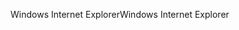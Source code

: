 <span data-ttu-id="bfcf4-101">Windows Internet Explorer</span><span class="sxs-lookup"><span data-stu-id="bfcf4-101">Windows Internet Explorer</span></span>